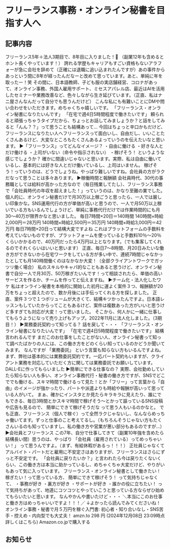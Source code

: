 # フリーランス事務・オンライン秘書を目指す人へ

## 記事内容
フリーランス5年＋法人3期目で、8年目に入りました！👏
（副業12年も含めるとホント長くやっています！）
誇れる学歴もキャリアもすごい資格もないアラフォーが急に会社を辞めて（正確には退職に追い込まれたんですが）あの事件からあっという間に8年が経ったんだなーと改めて思っています。あと、単純に年を取ったー！笑
その間に、日本語教師、子ども服の実店舗経営、コロナがあって、オンライン事務、外国人雇用サポート、ミセスアパレル店、最近はAIを活用したセミナーや業務改善など、色々しながら生き延びています。（正直、私はナニ屋さんなんだって自分でも思うんだけど）
こんな私にも有難いことにDMや問い合わせをいただきます。めちゃくちゃ嬉しいです。
「フリーランス・オンライン秘書になりたいんです」
「在宅で週4日5時間程度で働きたいです」
頼られると頑張っちゃうタイプだから、ちょっとお話してみましょうか？と話をしてみると「んん？？」って思うことも結構あって…
今回はちょっと辛口かもだけど、フリーランスになりたい人へフリーランスって面白いし、自由だし、いいことたくさんあるけど、大変なところもたくさんあるよっていうのを伝えたいなと思います。
▶「フリーランス」ってどんなイメージ？
・自由に働ける
・好きな人とだけ働ける
・上司がいない（命令や指示されない）
・稼げそう！
というような感じでしょうか？
確かに間違いじゃないと思います。実際、私は自由に働いているし、基本的には好きな人とだけ働いているし、上司はいません。
稼げそう！っていうのは、どうでしょうね。やっぱり難しいですね。会社員の方がラクだなって思うことは多々あります。
▶稼働時間と報酬額
会社員時代、30代の事務職としては給料が高かった方なので（毎日残業してたし）、フリーランス事務で「会社員時代の年収を超えました！」っていうのは、かなり至難の業でした。
個人的に、オンライン秘書だけで月30万以上稼ごうと思ったら、一人では厳しい印象かな。SNS運用代行の方が単価が高いと思うので、一人で月50万以上稼いでいる方もいるんでしょうけど、単純に事務代行だけでは作業時間的にも月30～40万が限界かなと思いました。
毎日7時間×20日＝140時間
140時間×時給2,000円＝28万円
140時間×時給2,500円＝35万円
140時間×時給3,000円＝42万円
毎日7時間×20日って結構大変ですよね
これはプラットフォームの手数料を考えていないものですが、プラットフォームを使っていると手数料10％～20％くらいかかるので、40万円だったら4万円以上となります。（でも集客してくれるのでそれくらいはいいと思います）
正直、毎日7～8時間、月20日みたいな働き方ができないから在宅ワークをしている方が多い中で、連続7時間じゃなかったとしても月140時間働くのはなかなか大変！（全部クライアントワークでガッツリ働く場合）
私のスキルやキャパ的なこともあると思うけど、オンライン秘書で自分一人で月30万、50万稼ぎたいんです！って相談されたら、単価の高いサービスを作るか、チームを作ってと伝えますね。
▶チーム化・法人化したワケ
私はオンライン秘書を本格的に開始した初月に運よく案件３つ、報酬額が20万をちょっと超えたので、数か月後には手伝ってくれる方を探しました。
正直、案件３つで１つボリュームが大きくて、結構キツかったんですよ。日本語レッスンもしていたからってこともあるけど、案件は複数あった方がいいと思うけど多すぎても対応が大変！って思いました。
そこから、何人かに一緒に仕事してもらうようになって売り上げもアップ。2022年11月に法人化しました。（3期目！）
▶業務委託契約って知ってる？
話を戻して・・・
「フリーランス・オンライン秘書になりたいんです」
「在宅で週4日5時間程度で働きたいです」
結構言われるんです
まだこのお仕事をしたことがない人、オンライン秘書って知って調べたばかりの人には、この働き方をどのくらい知っているのかどうか聞いてみます。
なんですが
「業務委託」
という言葉も知らない方もいるんですよね。
まず、弊社は基本的には業務委託契約です。一応パート契約もいますが、クライアント業務を対応していただく方に関しては業務委託でお願いしています。
DALL-Eに作ってもらいました
▶簡単にできる仕事なの？
実際、会社勤めしていたら知らない人も多い、オンライン事務代行・秘書の働き方ですが、SNSでどこででも働ける、スキマ時間で働けるって見た！とか「フリー」って言葉から「自由」のイメージが強かったり、パートや派遣よりも時給や報酬が高いって思っている人がいて。
まぁ、確かにインスタとか見たらキラキラに見えたり、誰にでもできる、毎日3時間とかスキマ時間で稼げそう～とかって謳っているSNS投稿や広告も見るので、
簡単にできて稼げそうだな
って思う人もいるのかなと。
でも正直、フリーランス（個人で稼ぐ）って全然ラクじゃないし、なんならめっちゃ働いてます。ずっと仕事のこと考えてるし。（もちろんそうじゃない方もたくさんいるのも知っていますし、私の働き方や営業が悪い部分もあるのですが…）
▶会社員とフリーランス
この7年、自分で仕事してきて（副業10年強を含めたら結構長い間）思うのは、やっぱり
「会社員（雇用されている）ってめっちゃいい！」
って思うんですよ。（まず、有給休暇があるっ！！！）
正社員じゃなくてアルバイト・パートだと雇用に不安定さはありますが、フリーランスはさらにずっと不安定です。
「会社員に戻りたいか？」と言われたら今は戻りたくないくらい、この働き方は本当に助かっているし、めちゃくちゃ大変だけど、やりがいもあって気に入っています。
フリーランス・オンライン秘書として働きたい！稼ぎたい！って思っている方、
簡単にできて稼げそう！
って気持ちじゃなくて、
・事務が好き
・裏方が好き
・サポートが好き
・誰かの役に立ちたい！
って気持ちがあって、地道にコツコツとやっていこうと思っている方ならぜひ始めてもらいたいと思います。
なんやかんや書いたけど・・・
＼本当にこのお仕事と働き方はめっちゃいいですよ！！！／
↓よかったら読んでみてくださいね！
オンライン事務・秘書で月５万円を稼ぐ入門書: 初心者・知り合いなし・SNS苦手・控えめ・内向型でも大丈夫！
amzn.to
298
円
(2024年12月08日 23:09時点
詳しくはこちら)
Amazon.co.jpで購入する

## お知らせ
